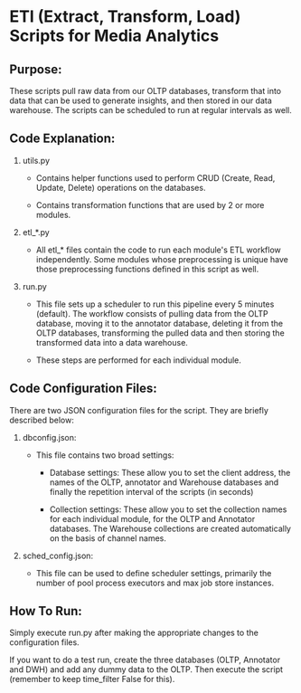 # ETl (Extract, Transform, Load) Scripts for Media Analytics

## Purpose:
These scripts pull raw data from our OLTP databases, transform that into data that can be used to generate insights, and then stored in our data warehouse. The scripts can be scheduled to run at regular intervals as well.

## Code Explanation:
1. utils.py 
   - Contains helper functions used to perform CRUD (Create, Read, Update, Delete) operations on the databases.

   - Contains transformation functions that are used by 2 or more modules.

2. etl_*.py
   - All etl_* files contain the code to run each module's ETL workflow independently. Some modules whose preprocessing is unique have those preprocessing functions defined in this script as well.

3. run.py
   - This file sets up a scheduler to run this pipeline every 5 minutes (default). The workflow consists of pulling data from the OLTP database, moving it to the annotator database, deleting it from the OLTP databases, transforming the pulled data and then storing the transformed data into a data warehouse.

   - These steps are performed for each individual module. 


## Code Configuration Files:
There are two JSON configuration files for the script. They are briefly described below:

1. dbconfig.json:
   - This file contains two broad settings:
     * Database settings: These allow you to set the client address, the names of the OLTP, annotator and Warehouse databases and finally the repetition interval of the scripts (in seconds)

     * Collection settings: These allow you to set the collection names for each individual module, for the OLTP and Annotator databases. The Warehouse collections are created automatically on the basis of channel names.

2. sched_config.json:
   - This file can be used to define scheduler settings, primarily the number of pool process executors and max job store instances.


## How To Run:
Simply execute run.py after making the appropriate changes to the configuration files. 

If you want to do a test run, create the three databases (OLTP, Annotator and DWH) and add any dummy data to the OLTP. Then execute the script (remember to keep time_filter False for this).
